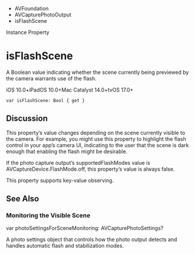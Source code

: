 

- AVFoundation
- AVCapturePhotoOutput
-  isFlashScene 

Instance Property

# isFlashScene

A Boolean value indicating whether the scene currently being previewed by the camera warrants use of the flash.

iOS 10.0+iPadOS 10.0+Mac Catalyst 14.0+tvOS 17.0+

``` source
var isFlashScene: Bool { get }
```

## Discussion

This property’s value changes depending on the scene currently visible to the camera. For example, you might use this property to highlight the flash control in your app’s camera UI, indicating to the user that the scene is dark enough that enabling the flash might be desirable.

If the photo capture output’s supportedFlashModes value is AVCaptureDevice.FlashMode.off, this property’s value is always false.

This property supports key-value observing.

## See Also

### Monitoring the Visible Scene

var photoSettingsForSceneMonitoring: AVCapturePhotoSettings?

A photo settings object that controls how the photo output detects and handles automatic flash and stabilization modes.


